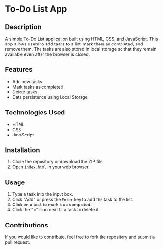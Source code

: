 # To-Do List App

## Description

A simple To-Do List application built using HTML, CSS, and JavaScript. This app allows users to add tasks to a list, mark them as completed, and remove them. The tasks are also stored in local storage so that they remain available even after the browser is closed.

## Features

- Add new tasks
- Mark tasks as completed
- Delete tasks
- Data persistence using Local Storage

## Technologies Used

- HTML
- CSS
- JavaScript

## Installation

1. Clone the repository or download the ZIP file.
2. Open `index.html` in your web browser.

## Usage

1. Type a task into the input box.
2. Click "Add" or press the `Enter` key to add the task to the list.
3. Click on a task to mark it as completed.
4. Click the "×" icon next to a task to delete it.

## Contributions

If you would like to contribute, feel free to fork the repository and submit a pull request.

